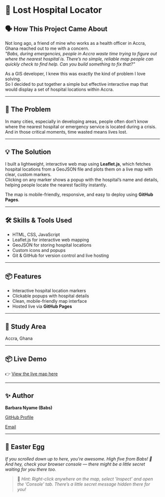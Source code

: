 # 🏥 Lost Hospital Locator

## 🗣️ How This Project Came About  

Not long ago, a friend of mine who works as a health officer in Accra, Ghana reached out to me with a concern.  
*"Babs, during emergencies, people in Accra waste time trying to figure out where the nearest hospital is. There’s no simple, reliable map people can quickly check to find help. Can you build something to fix that?"*

As a GIS developer, I knew this was exactly the kind of problem I love solving.  
So I decided to put together a simple but effective interactive map that would display a set of hospital locations within Accra.

---

## 🎯 The Problem  

In many cities, especially in developing areas, people often don’t know where the nearest hospital or emergency service is located during a crisis.  
And in those critical moments, time wasted means lives lost.  

---

## 💡 The Solution  

I built a lightweight, interactive web map using **Leaflet.js**, which fetches hospital locations from a GeoJSON file and plots them on a live map with clear, custom markers.  
Clicking on any marker shows a popup with the hospital’s name and details, helping people locate the nearest facility instantly.  

The map is mobile-friendly, responsive, and easy to deploy using **GitHub Pages**.

---

## 🛠️ Skills & Tools Used  

- HTML, CSS, JavaScript  
- Leaflet.js for interactive web mapping  
- GeoJSON for storing hospital locations  
- Custom icons and popups  
- Git & GitHub for version control and live hosting  

---

## 📦 Features  

- Interactive hospital location markers  
- Clickable popups with hospital details  
- Clean, mobile-friendly map interface  
- Hosted live via **GitHub Pages**

---

## 📍 Study Area  

Accra, Ghana  

---

## 📦 Live Demo  

👉 [View the live map here](https://BarbaraNyame.github.io/Lost-hospital-locator/)

---

## ✨ Author  

**Barbara Nyame (Babs)**  

[GitHub Profile](https://github.com/BarbaraNyame)

[Email](nyamebarbara9@gmail.com)

---

## 🎁 Easter Egg  

*If you scrolled down up to here, you're awesome. High five from Babs! 🙌  
And hey, check your browser console — there might be a little secret waiting for you there too.*  
> 📌 *Hint: Right-click anywhere on the map, select 'Inspect' and open the 'Console' tab. There’s a little secret message hidden there for you!*
